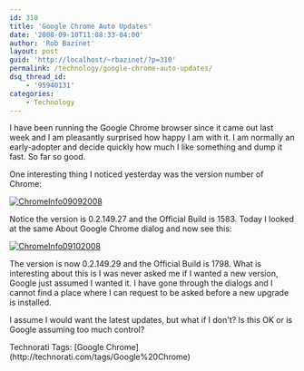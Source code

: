 ```yaml
---
id: 310
title: 'Google Chrome Auto Updates'
date: '2008-09-10T11:08:33-04:00'
author: 'Rob Bazinet'
layout: post
guid: 'http://localhost/~rbazinet/?p=310'
permalink: /technology/google-chrome-auto-updates/
dsq_thread_id:
    - '95940131'
categories:
    - Technology
---
```


I have been running the Google Chrome browser since it came out last week and I am pleasantly surprised how happy I am with it. I am normally an early-adopter and decide quickly how much I like something and dump it fast. So far so good.

One interesting thing I noticed yesterday was the version number of Chrome:

[![ChromeInfo09092008](http://accidentaltechnologist.com/files/media/image/WindowsLiveWriter/GoogleChromeAutoUpdates_99C6/ChromeInfo09092008_thumb.jpg)](http://accidentaltechnologist.com/files/media/image/WindowsLiveWriter/GoogleChromeAutoUpdates_99C6/ChromeInfo09092008_2.jpg)

Notice the version is 0.2.149.27 and the Official Build is 1583. Today I looked at the same About Google Chrome dialog and now see this:

[![ChromeInfo09102008](http://accidentaltechnologist.com/files/media/image/WindowsLiveWriter/GoogleChromeAutoUpdates_99C6/ChromeInfo09102008_thumb.jpg)](http://accidentaltechnologist.com/files/media/image/WindowsLiveWriter/GoogleChromeAutoUpdates_99C6/ChromeInfo09102008_2.jpg)

The version is now 0.2.149.29 and the Official Build is 1798. What is interesting about this is I was never asked me if I wanted a new version, Google just assumed I wanted it. I have gone through the dialogs and I cannot find a place where I can request to be asked before a new upgrade is installed.

I assume I would want the latest updates, but what if I don't? Is this OK or is Google assuming too much control?

<div class="wlWriterSmartContent" id="scid:0767317B-992E-4b12-91E0-4F059A8CECA8:2d2e1655-4f4c-4ee0-8767-0b55083c012d" style="padding-right: 0px; display: inline; padding-left: 0px; padding-bottom: 0px; margin: 0px; padding-top: 0px">Technorati Tags: [Google Chrome](http://technorati.com/tags/Google%20Chrome)</div>
